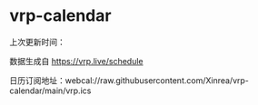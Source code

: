 # vrp-calendar

上次更新时间：

数据生成自 https://vrp.live/schedule

日历订阅地址：webcal://raw.githubusercontent.com/Xinrea/vrp-calendar/main/vrp.ics
